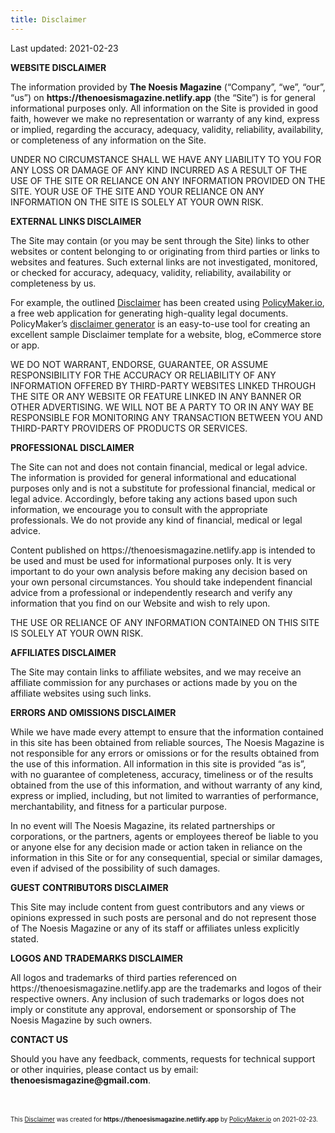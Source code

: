 ```yaml
---
title: Disclaimer
---
```

<p>Last updated: 2021-02-23</p>
<p><b>WEBSITE DISCLAIMER</b></p>
<p>The information provided by <b> The Noesis Magazine</b> (“Company”, “we”, “our”, “us”) on <b>https://thenoesismagazine.netlify.app</b> (the “Site”) is for general informational purposes only. All information on the Site is provided in good faith, however we make no representation or warranty of any kind, express or implied, regarding the accuracy, adequacy, validity, reliability, availability, or completeness of any information on the Site.</p>
<p>UNDER NO CIRCUMSTANCE SHALL WE HAVE ANY LIABILITY TO YOU FOR ANY LOSS OR DAMAGE OF ANY KIND INCURRED AS A RESULT OF THE USE OF THE SITE OR RELIANCE ON ANY INFORMATION PROVIDED ON THE SITE. YOUR USE OF THE SITE AND YOUR RELIANCE ON ANY INFORMATION ON THE SITE IS SOLELY AT YOUR OWN RISK.</p>
<p><b>EXTERNAL LINKS DISCLAIMER</b></p>
<p>The Site may contain (or you may be sent through the Site) links to other websites or content belonging to or originating from third parties or links to websites and features. Such external links are not investigated, monitored, or checked for accuracy, adequacy, validity, reliability, availability or completeness by us.</p>
<p>For example, the outlined <a href="https://policymaker.io/disclaimer/">Disclaimer</a> has been created using <a href="https://policymaker.io/">PolicyMaker.io</a>, a free web application for generating high-quality legal documents. PolicyMaker’s <a href="https://policymaker.io/disclaimer/">disclaimer generator</a> is an easy-to-use tool for creating an excellent sample Disclaimer template for a website, blog, eCommerce store or app.</p>
<p>WE DO NOT WARRANT, ENDORSE, GUARANTEE, OR ASSUME RESPONSIBILITY FOR THE ACCURACY OR RELIABILITY OF ANY INFORMATION OFFERED BY THIRD-PARTY WEBSITES LINKED THROUGH THE SITE OR ANY WEBSITE OR FEATURE LINKED IN ANY BANNER OR OTHER ADVERTISING. WE WILL NOT BE A PARTY TO OR IN ANY WAY BE RESPONSIBLE FOR MONITORING ANY TRANSACTION BETWEEN YOU AND THIRD-PARTY PROVIDERS OF PRODUCTS OR SERVICES.</p>
<p><b>PROFESSIONAL DISCLAIMER</b></p><p>The Site can not and does not contain financial, medical or legal advice. The information is provided for general informational and educational purposes only and is not a substitute for professional financial, medical or legal advice. Accordingly, before taking any actions based upon such information, we encourage you to consult with the appropriate professionals. We do not provide any kind of financial, medical or legal advice.</p> <p>Content published on https://thenoesismagazine.netlify.app is intended to be used and must be used for informational purposes only. It is very important to do your own analysis before making any decision based on your own personal circumstances. You should take independent financial advice from a professional or independently research and verify any information that you find on our Website and wish to rely upon. </p><p>THE USE OR RELIANCE OF ANY INFORMATION CONTAINED ON THIS SITE IS SOLELY AT YOUR OWN RISK.</p>
<p><b>AFFILIATES DISCLAIMER</b></p><p>The Site may contain links to affiliate websites, and we may receive an affiliate commission for any purchases or actions made by you on the affiliate websites using such links.</p>

<p><b>ERRORS AND OMISSIONS DISCLAIMER</b></p>
<p>While we have made every attempt to ensure that the information contained in this site has been obtained from reliable sources, The Noesis Magazine is not responsible for any errors or omissions or for the results obtained from the use of this information. All information in this site is provided “as is”, with no guarantee of completeness, accuracy, timeliness or of the results obtained from the use of this information, and without warranty of any kind, express or implied, including, but not limited to warranties of performance, merchantability, and fitness for a particular purpose.</p> <p>In no event will The Noesis Magazine, its related partnerships or corporations, or the partners, agents or employees thereof be liable to you or anyone else for any decision made or action taken in reliance on the information in this Site or for any consequential, special or similar damages, even if advised of the possibility of such damages.</p>
<p><b>GUEST CONTRIBUTORS DISCLAIMER</b></p><p>This Site may include content from guest contributors and any views or opinions expressed in such posts are personal and do not represent those of The Noesis Magazine or any of its staff or affiliates unless explicitly stated.</p>
<p><b>LOGOS AND TRADEMARKS DISCLAIMER</b></p>
<p>All logos and trademarks of third parties referenced on https://thenoesismagazine.netlify.app are the trademarks and logos of their respective owners. Any inclusion of such trademarks or logos does not imply or constitute any approval, endorsement or sponsorship of The Noesis Magazine by such owners.</p>
<p><b>CONTACT US</b></p>
<p>Should you have any feedback, comments, requests for technical support or other inquiries, please contact us by email: <b>thenoesismagazine@gmail.com</b>.</p>
<p style="margin-top: 5em; font-size: 0.7em;">This <a href="https://policymaker.io/disclaimer/">Disclaimer</a> was created for <b>https://thenoesismagazine.netlify.app</b> by <a href="https://policymaker.io">PolicyMaker.io</a> on 2021-02-23.</p>
